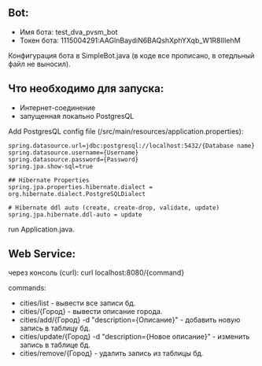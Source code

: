 Bot: 
-
- Имя бота: test_dva_pvsm_bot
- Токен бота: 1115004291:AAGlnBaydiN6BAQshXphYXqb_W1R8lIIehM

Конфигурация бота в SimpleBot.java (в коде все прописано, в отедльный файл не выносил).


Что необходимо для запуска:
-

- Интернет-соединение
- запущенная локально PostgresQL

Add PostgresQL config file (/src/main/resources/application.properties):

    spring.datasource.url=jdbc:postgresql://localhost:5432/{Database name}
    spring.datasource.username={Username}
    spring.datasource.password={Password}
    spring.jpa.show-sql=true
    
    ## Hibernate Properties
    spring.jpa.properties.hibernate.dialect = org.hibernate.dialect.PostgreSQLDialect
    
    # Hibernate ddl auto (create, create-drop, validate, update)
    spring.jpa.hibernate.ddl-auto = update


run Application.java.

Web Service:
-
через консоль (curl): curl localhost:8080/{command}

commands: 
- cities/list - вывести все записи бд.
- cities/{Город} - вывести описание города.
- cities/add/{Город} -d "description={Описание}" - добавить новую запись в таблицу бд.
- cities/update/{Город} -d "description={Новое описание}" - изменить запись в таблице бд.
- cities/remove/{Город} - удалить запись из таблицы бд.

